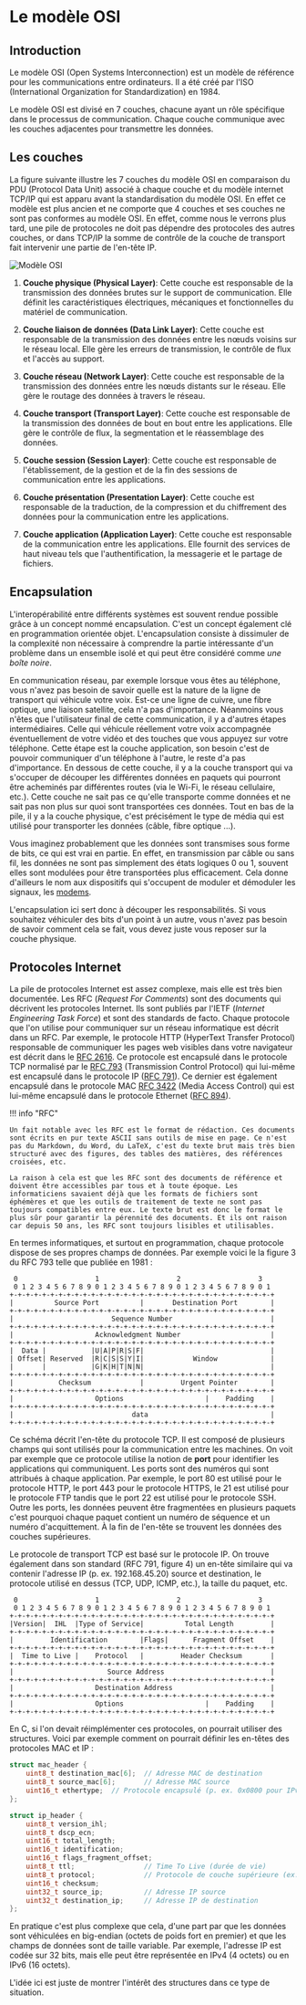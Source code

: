 # Le modèle OSI

## Introduction

Le modèle OSI (Open Systems Interconnection) est un modèle de référence pour les communications entre ordinateurs. Il a été créé par l'ISO (International Organization for Standardization) en 1984.

Le modèle OSI est divisé en 7 couches, chacune ayant un rôle spécifique dans le processus de communication. Chaque couche communique avec les couches adjacentes pour transmettre les données.

## Les couches

La figure suivante illustre les 7 couches du modèle OSI en comparaison du PDU (Protocol Data Unit) associé à chaque couche et du modèle internet TCP/IP qui est apparu avant la standardisation du modèle OSI. En effet ce modèle est plus ancien et ne comporte que 4 couches et ses couches ne sont pas conformes au modèle OSI. En effet, comme nous le verrons plus tard, une pile de protocoles ne doit pas dépendre des protocoles des autres couches, or dans TCP/IP la somme de contrôle de la couche de transport fait intervenir une partie de l'en-tête IP.

![Modèle OSI](/assets/images/osi-model.drawio)

1. **Couche physique (Physical Layer)**: Cette couche est responsable de la transmission des données brutes sur le support de communication. Elle définit les caractéristiques électriques, mécaniques et fonctionnelles du matériel de communication.

2. **Couche liaison de données (Data Link Layer)**: Cette couche est responsable de la transmission des données entre les nœuds voisins sur le réseau local. Elle gère les erreurs de transmission, le contrôle de flux et l'accès au support.

3. **Couche réseau (Network Layer)**: Cette couche est responsable de la transmission des données entre les nœuds distants sur le réseau. Elle gère le routage des données à travers le réseau.

4. **Couche transport (Transport Layer)**: Cette couche est responsable de la transmission des données de bout en bout entre les applications. Elle gère le contrôle de flux, la segmentation et le réassemblage des données.

5. **Couche session (Session Layer)**: Cette couche est responsable de l'établissement, de la gestion et de la fin des sessions de communication entre les applications.

6. **Couche présentation (Presentation Layer)**: Cette couche est responsable de la traduction, de la compression et du chiffrement des données pour la communication entre les applications.

7. **Couche application (Application Layer)**: Cette couche est responsable de la communication entre les applications. Elle fournit des services de haut niveau tels que l'authentification, la messagerie et le partage de fichiers.

## Encapsulation

L'interopérabilité entre différents systèmes est souvent rendue possible grâce à un concept nommé encapsulation. C'est un concept également clé en programmation orientée objet. L'encapsulation consiste à dissimuler de la complexité non nécessaire à comprendre la partie intéressante d'un problème dans un ensemble isolé et qui peut être considéré comme *une boîte noire*.

En communication réseau, par exemple lorsque vous êtes au téléphone, vous n'avez pas besoin de savoir quelle est la nature de la ligne de transport qui véhicule votre voix. Est-ce une ligne de cuivre, une fibre optique, une liaison satellite, cela n'a pas d'importance. Néanmoins vous n'êtes que l'utilisateur final de cette communication, il y a d'autres étapes intermédiaires. Celle qui véhicule réellement votre voix accompagnée éventuellement de votre vidéo et des touches que vous appuyez sur votre téléphone. Cette étape est la couche application, son besoin c'est de pouvoir communiquer d'un téléphone à l'autre, le reste d'a pas d'importance. En dessous de cette couche, il y a la couche transport qui va s'occuper de découper les différentes données en paquets qui pourront être acheminés par différentes routes (via le Wi-Fi, le réseau cellulaire, etc.). Cette couche ne sait pas ce qu'elle transporte comme données et ne sait pas non plus sur quoi sont transportées ces données. Tout en bas de la pile, il y a la couche physique, c'est précisément le type de média qui est utilisé pour transporter les données (câble, fibre optique ...).

Vous imaginez probablement que les données sont transmises sous forme de bits, ce qui est vrai en partie. En effet, en transmission par câble ou sans fil, les données ne sont pas simplement des états logiques 0 ou 1, souvent elles sont modulées pour être transportées plus efficacement. Cela donne d'ailleurs le nom aux dispositifs qui s'occupent de moduler et démoduler les signaux, les [modems](https://fr.wikipedia.org/wiki/Modem).

L'encapsulation ici sert donc à découper les responsabilités. Si vous souhaitez véhiculer des bits d'un point à un autre, vous n'avez pas besoin de savoir comment cela se fait, vous devez juste vous reposer sur la couche physique.

## Protocoles Internet

La pile de protocoles Internet est assez complexe, mais elle est très bien documentée. Les RFC (*Request For Comments*) sont des documents qui décrivent les protocoles Internet. Ils sont publiés par l'IETF (*Internet Engineering Task Force*) et sont des standards de facto. Chaque protocole que l'on utilise pour communiquer sur un réseau informatique est décrit dans un RFC. Par exemple, le protocole HTTP (HyperText Transfer Protocol) responsable de communiquer les pages web visibles dans votre navigateur est décrit dans le [RFC 2616](https://tools.ietf.org/html/rfc2616). Ce protocole est encapsulé dans le protocole TCP normalisé par le [RFC 793](https://tools.ietf.org/html/rfc793) (Transmission Control Protocol) qui lui-même est encapsulé dans le protocole IP ([RFC 791](https://tools.ietf.org/html/rfc791)). Ce dernier est également encapsulé dans le protocole MAC [RFC 3422](https://tools.ietf.org/html/rfc3422) (Media Access Control) qui est lui-même encapsulé dans le protocole Ethernet ([RFC 894](https://tools.ietf.org/html/rfc894)).

!!! info "RFC"

    Un fait notable avec les RFC est le format de rédaction. Ces documents sont écrits en pur texte ASCII sans outils de mise en page. Ce n'est pas du Markdown, du Word, du LaTeX, c'est du texte brut mais très bien structuré avec des figures, des tables des matières, des références croisées, etc.

    La raison à cela est que les RFC sont des documents de référence et doivent être accessibles par tous et à toute époque. Les informaticiens savaient déjà que les formats de fichiers sont éphémères et que les outils de traitement de texte ne sont pas toujours compatibles entre eux. Le texte brut est donc le format le plus sûr pour garantir la pérennité des documents. Et ils ont raison car depuis 50 ans, les RFC sont toujours lisibles et utilisables.

En termes informatiques, et surtout en programmation, chaque protocole dispose de ses propres champs de données. Par exemple voici le la figure 3 du RFC 793 telle que publiée en 1981 :

```text
 0                   1                   2                   3
 0 1 2 3 4 5 6 7 8 9 0 1 2 3 4 5 6 7 8 9 0 1 2 3 4 5 6 7 8 9 0 1
+-+-+-+-+-+-+-+-+-+-+-+-+-+-+-+-+-+-+-+-+-+-+-+-+-+-+-+-+-+-+-+-+
|          Source Port          |       Destination Port        |
+-+-+-+-+-+-+-+-+-+-+-+-+-+-+-+-+-+-+-+-+-+-+-+-+-+-+-+-+-+-+-+-+
|                        Sequence Number                        |
+-+-+-+-+-+-+-+-+-+-+-+-+-+-+-+-+-+-+-+-+-+-+-+-+-+-+-+-+-+-+-+-+
|                    Acknowledgment Number                      |
+-+-+-+-+-+-+-+-+-+-+-+-+-+-+-+-+-+-+-+-+-+-+-+-+-+-+-+-+-+-+-+-+
|  Data |           |U|A|P|R|S|F|                               |
| Offset| Reserved  |R|C|S|S|Y|I|            Window             |
|       |           |G|K|H|T|N|N|                               |
+-+-+-+-+-+-+-+-+-+-+-+-+-+-+-+-+-+-+-+-+-+-+-+-+-+-+-+-+-+-+-+-+
|           Checksum            |         Urgent Pointer        |
+-+-+-+-+-+-+-+-+-+-+-+-+-+-+-+-+-+-+-+-+-+-+-+-+-+-+-+-+-+-+-+-+
|                    Options                    |    Padding    |
+-+-+-+-+-+-+-+-+-+-+-+-+-+-+-+-+-+-+-+-+-+-+-+-+-+-+-+-+-+-+-+-+
|                             data                              |
+-+-+-+-+-+-+-+-+-+-+-+-+-+-+-+-+-+-+-+-+-+-+-+-+-+-+-+-+-+-+-+-+
```

Ce schéma décrit l'en-tête du protocole TCP. Il est composé de plusieurs champs qui sont utilisés pour la communication entre les machines. On voit par exemple que ce protocole utilise la notion de **port** pour identifier les applications qui communiquent. Les ports sont des numéros qui sont attribués à chaque application. Par exemple, le port 80 est utilisé pour le protocole HTTP, le port 443 pour le protocole HTTPS, le 21 est utilisé pour le protocole FTP tandis que le port 22 est utilisé pour le protocole SSH. Outre les ports, les données peuvent être fragmentées en plusieurs paquets c'est pourquoi chaque paquet contient un numéro de séquence et un numéro d'acquittement. À la fin de l'en-tête se trouvent les données des couches supérieures.

Le protocole de transport TCP est basé sur le protocole IP. On trouve également dans son standard (RFC 791, figure 4) un en-tête similaire qui va contenir l'adresse IP (p. ex. 192.168.45.20) source et destination, le protocole utilisé en dessus (TCP, UDP, ICMP, etc.), la taille du paquet, etc.

```text
 0                   1                   2                   3
 0 1 2 3 4 5 6 7 8 9 0 1 2 3 4 5 6 7 8 9 0 1 2 3 4 5 6 7 8 9 0 1
+-+-+-+-+-+-+-+-+-+-+-+-+-+-+-+-+-+-+-+-+-+-+-+-+-+-+-+-+-+-+-+-+
|Version|  IHL  |Type of Service|          Total Length         |
+-+-+-+-+-+-+-+-+-+-+-+-+-+-+-+-+-+-+-+-+-+-+-+-+-+-+-+-+-+-+-+-+
|         Identification        |Flags|      Fragment Offset    |
+-+-+-+-+-+-+-+-+-+-+-+-+-+-+-+-+-+-+-+-+-+-+-+-+-+-+-+-+-+-+-+-+
|  Time to Live |    Protocol   |         Header Checksum       |
+-+-+-+-+-+-+-+-+-+-+-+-+-+-+-+-+-+-+-+-+-+-+-+-+-+-+-+-+-+-+-+-+
|                       Source Address                          |
+-+-+-+-+-+-+-+-+-+-+-+-+-+-+-+-+-+-+-+-+-+-+-+-+-+-+-+-+-+-+-+-+
|                    Destination Address                        |
+-+-+-+-+-+-+-+-+-+-+-+-+-+-+-+-+-+-+-+-+-+-+-+-+-+-+-+-+-+-+-+-+
|                    Options                    |    Padding    |
+-+-+-+-+-+-+-+-+-+-+-+-+-+-+-+-+-+-+-+-+-+-+-+-+-+-+-+-+-+-+-+-+
```

En C, si l'on devait réimplémenter ces protocoles, on pourrait utiliser des structures. Voici par exemple comment on pourrait définir les en-têtes des protocoles MAC et IP :

```c
struct mac_header {
    uint8_t destination_mac[6];  // Adresse MAC de destination
    uint8_t source_mac[6];       // Adresse MAC source
    uint16_t ethertype;  // Protocole encapsulé (p. ex. 0x0800 pour IPv4)
};

struct ip_header {
    uint8_t version_ihl;
    uint8_t dscp_ecn;
    uint16_t total_length;
    uint16_t identification;
    uint16_t flags_fragment_offset;
    uint8_t ttl;                 // Time To Live (durée de vie)
    uint8_t protocol;            // Protocole de couche supérieure (ex. TCP = 6)
    uint16_t checksum;
    uint32_t source_ip;          // Adresse IP source
    uint32_t destination_ip;     // Adresse IP de destination
};
```

En pratique c'est plus complexe que cela, d'une part par que les données sont véhiculées en big-endian (octets de poids fort en premier) et que les champs de données sont de taille variable. Par exemple, l'adresse IP est codée sur 32 bits, mais elle peut être représentée en IPv4 (4 octets) ou en IPv6 (16 octets).

L'idée ici est juste de montrer l'intérêt des structures dans ce type de situation.
